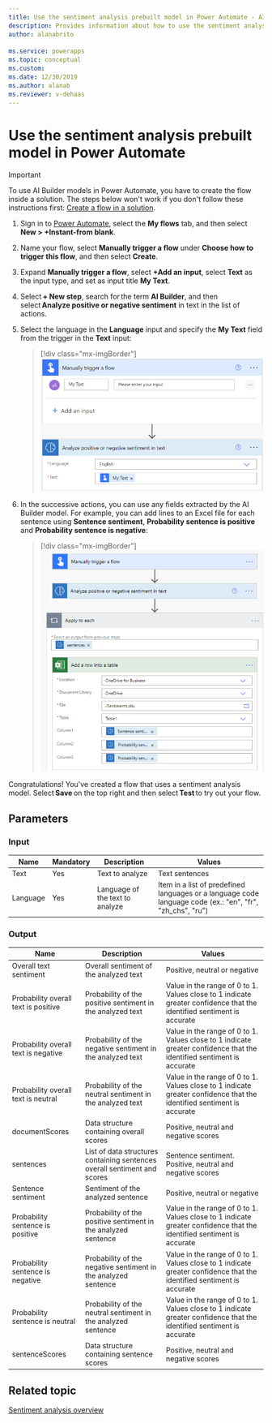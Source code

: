 ```yaml
---
title: Use the sentiment analysis prebuilt model in Power Automate - AI Builder | Microsoft Docs
description: Provides information about how to use the sentiment analysis prebuilt model in your Flows
author: alanabrito

ms.service: powerapps
ms.topic: conceptual
ms.custom: 
ms.date: 12/30/2019
ms.author: alanab
ms.reviewer: v-dehaas
---
```



# Use the sentiment analysis prebuilt model in Power Automate


> [!IMPORTANT]
 > To use AI Builder models in Power Automate, you have to create the flow inside a solution. The steps below won't work if you don't follow these instructions first: [Create a flow in a solution](/flow/create-flow-solution).

1. Sign in to [Power Automate](https://flow.microsoft.com/), select the **My flows** tab, and then select **New > +Instant-from blank**.
1. Name your flow, select **Manually trigger a flow** under **Choose how to trigger this flow**, and then select **Create**.
1. Expand **Manually trigger a flow**, select **+Add an input**, select **Text** as the input type, and set as input title **My Text**.
1. Select **+ New step**, search for the term **AI Builder**, and then select **Analyze positive or negative sentiment** in text in the list of actions.
1. Select the language in the **Language** input and specify the **My Text** field from the trigger in the **Text** input:

    > [!div class="mx-imgBorder"]
    > ![Manually trigger flow screen](media/flow-sentiment-analysis-12.png "Manually trigger flow screen")

1. In the successive actions, you can use any fields extracted by the AI Builder model. For example, you can add lines to an Excel file for each sentence using **Sentence sentiment**, **Probability sentence is positive** and **Probability sentence is negative**:

    > [!div class="mx-imgBorder"]
    > ![Add row in Excel](media/flow-sentiment-analysis-22.png "Add row in Excel")

Congratulations! You've created a flow that uses a sentiment analysis model. Select **Save** on the top right and then select **Test** to try out your flow.


## Parameters
### Input
|Name |Mandatory |Description |Values |
|---------|---------|---------|---------|
|Text |Yes |Text to analyze |Text sentences |
|Language |Yes |Language of the text to analyze | Item in a list of predefined languages or a language code language code (ex.: "en", "fr", "zh_chs", "ru")

### Output
|Name |Description |Values |
|---------|---------|---------|
|Overall text sentiment |Overall sentiment of the analyzed text|Positive, neutral or negative |
|Probability overall text is positive |Probability of the positive sentiment in the analyzed text|Value in the range of 0 to 1. Values close to 1 indicate greater confidence that the identified sentiment is accurate |
|Probability overall text is negative |Probability of the negative sentiment in the analyzed text|Value in the range of 0 to 1. Values close to 1 indicate greater confidence that the identified sentiment is accurate |
|Probability overall text is neutral |Probability of the neutral sentiment in the analyzed text|Value in the range of 0 to 1. Values close to 1 indicate greater confidence that the identified sentiment is accurate |
|documentScores |Data structure containing overall scores|Positive, neutral and negative scores |
|sentences |List of data structures containing sentences overall sentiment and scores|Sentence sentiment. Positive, neutral and negative scores |
|Sentence sentiment |Sentiment of the analyzed sentence|Positive, neutral or negative |
|Probability sentence is positive |Probability of the positive sentiment in the analyzed sentence|Value in the range of 0 to 1. Values close to 1 indicate greater confidence that the identified sentiment is accurate |
|Probability sentence is negative |Probability of the negative sentiment in the analyzed sentence|Value in the range of 0 to 1. Values close to 1 indicate greater confidence that the identified sentiment is accurate |
|Probability sentence is neutral |Probability of the neutral sentiment in the analyzed sentence|Value in the range of 0 to 1. Values close to 1 indicate greater confidence that the identified sentiment is accurate |
|sentenceScores |Data structure containing sentence scores|Positive, neutral and negative scores |


## Related topic

[Sentiment analysis overview](prebuilt-sentiment-analysis.md)
